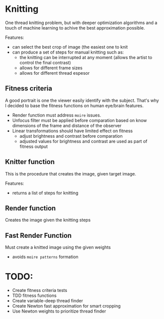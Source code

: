 # Knitting

One thread knitting problem, but with deeper optimization algorithms and a
touch of machine learning to achive the best approximation possible.

Features:

- can select the best crop of image (the easiest one to knit
- can produce a set of steps for manual knitting such as:
    - the knitting can be interrupted at any moment (allows the artist to
      control the final contrast)
    - allows for different frame sizes
    - allows for different thread espesor


## Fitness criteria

A good portrait is one the viewer easily identify with the subject.
That's why I decided to base the fitness functions on human eye/brain features.

- Render function must address `moire` issues.
- Unfocus filter must be applied before comparation based on know dimensions of
  the frame and distance of the observer
- Linear transformations should have limited effect on fitness
    - adjust brightness and contrast before comparation
    - adjusted values for brightness and contrast are used as part of fitness
      output


## Knitter function

This is the procedure that creates the image, given target image.

Features:

- returns a list of steps for knitting


## Render function

Creates the image given the knitting steps


## Fast Render Function

Must create a knitted image using the given weights

- avoids `moire patterns` formation


# TODO:

- Create fitness criteria tests
- TDD fitness functions
- Create variable-deep thread finder
- Create Newton fast approximation for smart cropping
- Use Newton weights to prioritize thread finder
